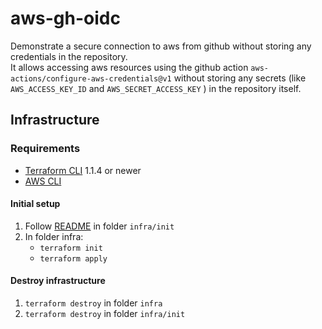 # aws-gh-oidc

Demonstrate a secure connection to aws from github without storing any credentials in the repository.  
It allows accessing aws resources using the github action `aws-actions/configure-aws-credentials@v1` without storing any secrets (like `AWS_ACCESS_KEY_ID` and `AWS_SECRET_ACCESS_KEY` ) in the repository itself.

## Infrastructure

### Requirements

- [Terraform CLI](https://www.terraform.io/downloads) 1.1.4 or newer
- [AWS CLI](https://aws.amazon.com/de/cli/)

#### Initial setup

1. Follow [README](infra/init/README.md) in folder `infra/init`
2. In folder infra:
   - `terraform init`
   - `terraform apply`

#### Destroy infrastructure

1. `terraform destroy` in folder `infra`
2. `terraform destroy` in folder `infra/init`
